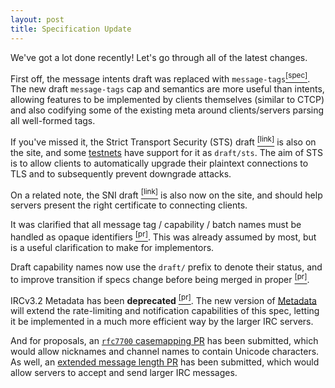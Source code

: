 ```yaml
---
layout: post
title: Specification Update
---
```

We've got a lot done recently! Let's go through all of the latest changes.

First off, the message intents draft was replaced with `message-tags`[<sup>[spec]</sup>](http://ircv3.net/specs/core/message-tags-3.3.html). The new draft `message-tags` cap and semantics are more useful than intents, allowing features to be implemented by clients themselves (similar to CTCP) and also codifying some of the existing meta around clients/servers parsing all well-formed tags.

If you've missed it, the Strict Transport Security (STS) draft [<sup>[link]</sup>](http://ircv3.net/specs/extensions/sts.html) is also on the site, and some [testnets](http://ircv3.net/support/networks.html) have support for it as `draft/sts`. The aim of STS is to allow clients to automatically upgrade their plaintext connections to TLS and to subsequently prevent downgrade attacks.

On a related note, the SNI draft [<sup>[link]</sup>](http://ircv3.net/specs/core/sni-3.3.html) is also now on the site, and should help servers present the right certificate to connecting clients.

It was clarified that all message tag / capability / batch names must be handled as opaque identifiers [<sup>[pr]</sup>](https://github.com/ircv3/ircv3-specifications/pull/274/files). This was already assumed by most, but is a useful clarification to make for implementors.

Draft capability names now use the `draft/` prefix to denote their status, and to improve transition if specs change before being merged in proper [<sup>[pr]</sup>](https://github.com/ircv3/ircv3-specifications/pull/277).

IRCv3.2 Metadata has been **deprecated** [<sup>[pr]</sup>](https://github.com/ircv3/ircv3-specifications/pull/279). The new version of [Metadata](https://github.com/ircv3/ircv3-specifications/pull/250) will extend the rate-limiting and notification capabilities of this spec, letting it be implemented in a much more efficient way by the larger IRC servers.

And for proposals, an [`rfc7700` casemapping PR](https://github.com/ircv3/ircv3-specifications/pull/272) has been submitted, which would allow nicknames and channel names to contain Unicode characters. As well, an [extended message length PR](https://github.com/ircv3/ircv3-specifications/pull/281) has been submitted, which would allow servers to accept and send larger IRC messages.
